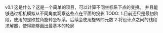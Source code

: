 v0.1
这是什么？这是一个简单的项目，可以计算不同坐标系下点的变换。
并且能够通过相机模拟从不同角度观察这些点在平面的投影
TODO:
  1.目前还只是最初阶段，使用的是欧拉角旋转坐标系，后续会使用旋转四元数
  2.将设计点之间的线段求解器，使得能够画出最基本的轮廓
